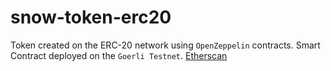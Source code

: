# snow-token-erc20

Token created on the ERC-20 network using `OpenZeppelin` contracts. Smart Contract deployed on the `Goerli Testnet`.
[Etherscan](https://goerli.etherscan.io/tx/0xcbaf41b136b8deda092994bdf4f4d915d611d5bbdfa3ccb5c080c6b2b15bcfef)
